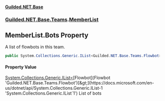 
#### [Guilded.NET.Base](index 'index')
### [Guilded.NET.Base.Teams](index#Guilded_NET_Base_Teams 'Guilded.NET.Base.Teams').[MemberList](MemberList 'Guilded.NET.Base.Teams.MemberList')
## MemberList.Bots Property
A list of flowbots in this team.  
```csharp
public System.Collections.Generic.IList<Guilded.NET.Base.Teams.Flowbot> Bots { get; set; }
```

#### Property Value
[System.Collections.Generic.IList&lt;](https://docs.microsoft.com/en-us/dotnet/api/System.Collections.Generic.IList-1 'System.Collections.Generic.IList`1')[Flowbot](Flowbot 'Guilded.NET.Base.Teams.Flowbot')[&gt;](https://docs.microsoft.com/en-us/dotnet/api/System.Collections.Generic.IList-1 'System.Collections.Generic.IList`1')
List of bots
